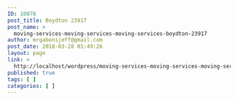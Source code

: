 ```yaml
---
ID: 10078
post_title: Boydton 23917
post_name: >
  moving-services-moving-services-moving-services-boydton-23917
author: mrgabonijeff@gmail.com
post_date: 2018-03-28 01:49:26
layout: page
link: >
  http://localhost/wordpress/moving-services-moving-services-moving-services-boydton-23917/
published: true
tags: [ ]
categories: [ ]
---
```

